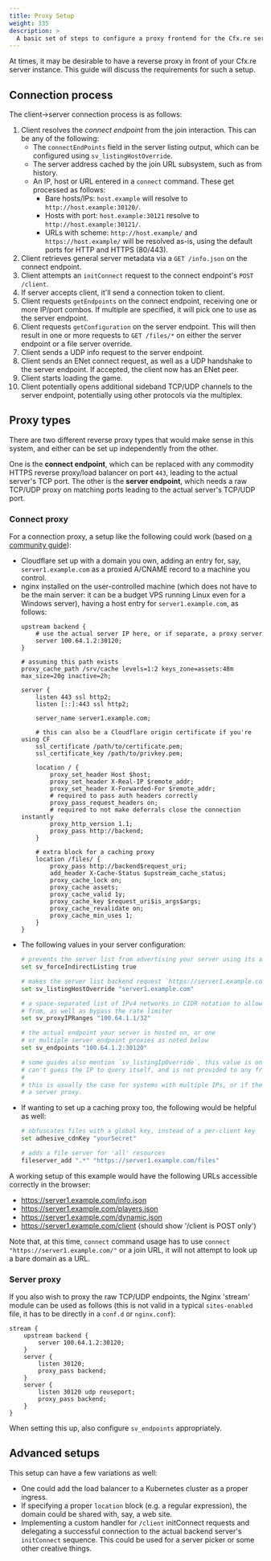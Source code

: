```yaml
---
title: Proxy Setup
weight: 335
description: >
  A basic set of steps to configure a proxy frontend for the Cfx.re server.
---
```


At times, it may be desirable to have a reverse proxy in front of your Cfx.re server instance. This guide will discuss the requirements for such a setup.

## Connection process
The client->server connection process is as follows:

1. Client resolves the _connect endpoint_ from the join interaction. This can be any of the following:
   * The `connectEndPoints` field in the server listing output, which can be configured using `sv_listingHostOverride`.
   * The server address cached by the join URL subsystem, such as from history.
   * An IP, host or URL entered in a `connect` command. These get processed as follows:
     * Bare hosts/IPs: `host.example` will resolve to `http://host.example:30120/`.
     * Hosts with port: `host.example:30121` resolve to `http://host.example:30121/`.
     * URLs with scheme: `http://host.example/` and `https://host.example/` will be resolved as-is, using the default ports for HTTP and HTTPS (80/443).
2. Client retrieves general server metadata via a `GET /info.json` on the connect endpoint.
3. Client attempts an `initConnect` request to the connect endpoint's `POST /client`.
4. If server accepts client, it'll send a connection token to client.
5. Client requests `getEndpoints` on the connect endpoint, receiving one or more IP/port combos. If multiple are specified, it will pick one to use as the server endpoint.
6. Client requests `getConfiguration` on the server endpoint. This will then result in one or more requests to `GET /files/*` on either the server endpoint or a file server override.
7. Client sends a UDP info request to the server endpoint.
8. Client sends an ENet connect request, as well as a UDP handshake to the server endpoint. If accepted, the client now has an ENet peer.
9. Client starts loading the game.
10. Client potentially opens additional sideband TCP/UDP channels to the server endpoint, potentially using other protocols via the multiplex.

## Proxy types
There are two different reverse proxy types that would make sense in this system, and either can be set up independently from the other.

One is the **connect endpoint**, which can be replaced with any commodity HTTPS reverse proxy/load balancer on port `443`, leading to the actual server's TCP port. The other is the **server endpoint**, which needs a raw TCP/UDP proxy on matching ports leading to the actual server's TCP/UDP port.

### Connect proxy

For a connection proxy, a setup like the following could work (based on [a community guide](https://gist.github.com/nathanctech/e648f8312ad0d599fbb3a28db7e4c8f0)):

* Cloudflare set up with a domain you own, adding an entry for, say, `server1.example.com` as a proxied A/CNAME record to a machine you control.
* nginx installed on the user-controlled machine (which does not have to be the main server: it can be a budget VPS running Linux even for a Windows server), having a host entry for `server1.example.com`, as follows:
    ```
    upstream backend {
        # use the actual server IP here, or if separate, a proxy server
        server 100.64.1.2:30120;
    }

    # assuming this path exists
    proxy_cache_path /srv/cache levels=1:2 keys_zone=assets:48m max_size=20g inactive=2h;

    server {
        listen 443 ssl http2;
        listen [::]:443 ssl http2;

        server_name server1.example.com;

        # this can also be a Cloudflare origin certificate if you're using CF
        ssl_certificate /path/to/certificate.pem;
        ssl_certificate_key /path/to/privkey.pem;

        location / {
            proxy_set_header Host $host;
            proxy_set_header X-Real-IP $remote_addr;
            proxy_set_header X-Forwarded-For $remote_addr;
            # required to pass auth headers correctly
            proxy_pass_request_headers on;
            # required to not make deferrals close the connection instantly
            proxy_http_version 1.1;
            proxy_pass http://backend;
        }

        # extra block for a caching proxy
        location /files/ {
            proxy_pass http://backend$request_uri;
            add_header X-Cache-Status $upstream_cache_status;
            proxy_cache_lock on;
            proxy_cache assets;
            proxy_cache_valid 1y;
            proxy_cache_key $request_uri$is_args$args;
            proxy_cache_revalidate on;
            proxy_cache_min_uses 1;
        }
    }
    ```
* The following values in your server configuration:
    ```bash
    # prevents the server list from advertising your server using its actual IP
    set sv_forceIndirectListing true

    # makes the server list backend request `https://server1.example.com/` instead of the default
    set sv_listingHostOverride "server1.example.com"

    # a space-separated list of IPv4 networks in CIDR notation to allow 'X-Real-IP'
    # from, as well as bypass the rate limiter
    set sv_proxyIPRanges "100.64.1.1/32"

    # the actual endpoint your server is hosted on, or one
    # or multiple server endpoint proxies as noted below
    set sv_endpoints "100.64.1.2:30120"

    # some guides also mention `sv_listingIpOverride`, this value is only needed if the server list backend
    # can't guess the IP to query itself, and is not provided to any front-end connection.
    #
    # this is usually the case for systems with multiple IPs, or if the server is firewalled off for all hosts except
    # a server proxy.
    ```
* If wanting to set up a caching proxy too, the following would be helpful as well:
    ```bash
    # obfuscates files with a global key, instead of a per-client key
    set adhesive_cdnKey "yourSecret"

    # adds a file server for 'all' resources
    fileserver_add ".*" "https://server1.example.com/files"
    ```

A working setup of this example would have the following URLs accessible correctly in the browser:
- https://server1.example.com/info.json
- https://server1.example.com/players.json
- https://server1.example.com/dynamic.json
- https://server1.example.com/client (should show '/client is POST only')

Note that, at this time, `connect` command usage has to use `connect "https://server1.example.com/"` or a join URL, it will not attempt to look up a bare domain as a URL.

### Server proxy

If you also wish to proxy the raw TCP/UDP endpoints, the Nginx 'stream' module can be used as follows (this is not valid in a typical `sites-enabled` file, it has to be directly in a `conf.d` or `nginx.conf`):

```
stream {
    upstream backend {
        server 100.64.1.2:30120;
    }
    server {
		listen 30120;
		proxy_pass backend;
	}
	server {
		listen 30120 udp reuseport;
		proxy_pass backend;
	}
}
```

When setting this up, also configure `sv_endpoints` appropriately.

## Advanced setups
This setup can have a few variations as well:

* One could add the load balancer to a Kubernetes cluster as a proper ingress.
* If specifying a proper `location` block (e.g. a regular expression), the domain could be shared with, say, a web site.
* Implementing a custom handler for `/client` initConnect requests and delegating a successful connection to the actual backend server's `initConnect` sequence. This could be used for a server picker or some other creative things.
